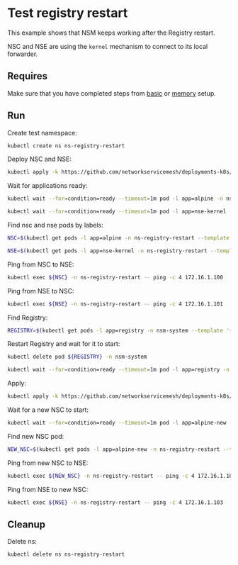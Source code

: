 # Test registry restart

This example shows that NSM keeps working after the Registry restart.

NSC and NSE are using the `kernel` mechanism to connect to its local forwarder.

## Requires

Make sure that you have completed steps from [basic](../../basic) or [memory](../../memory) setup.

## Run

Create test namespace:
```bash
kubectl create ns ns-registry-restart
```

Deploy NSC and NSE:
```bash
kubectl apply -k https://github.com/networkservicemesh/deployments-k8s/examples/heal/registry-restart/registry-before-death?ref=41252841c243e75075247f8f66e7a83a11355ffd
```

Wait for applications ready:
```bash
kubectl wait --for=condition=ready --timeout=1m pod -l app=alpine -n ns-registry-restart
```
```bash
kubectl wait --for=condition=ready --timeout=1m pod -l app=nse-kernel -n ns-registry-restart
```

Find nsc and nse pods by labels:
```bash
NSC=$(kubectl get pods -l app=alpine -n ns-registry-restart --template '{{range .items}}{{.metadata.name}}{{"\n"}}{{end}}')
```
```bash
NSE=$(kubectl get pods -l app=nse-kernel -n ns-registry-restart --template '{{range .items}}{{.metadata.name}}{{"\n"}}{{end}}')
```

Ping from NSC to NSE:
```bash
kubectl exec ${NSC} -n ns-registry-restart -- ping -c 4 172.16.1.100
```

Ping from NSE to NSC:
```bash
kubectl exec ${NSE} -n ns-registry-restart -- ping -c 4 172.16.1.101
```

Find Registry:
```bash
REGISTRY=$(kubectl get pods -l app=registry -n nsm-system --template '{{range .items}}{{.metadata.name}}{{"\n"}}{{end}}')
```

Restart Registry and wait for it to start:
```bash
kubectl delete pod ${REGISTRY} -n nsm-system
```
```bash
kubectl wait --for=condition=ready --timeout=1m pod -l app=registry -n nsm-system
```

Apply:
```bash
kubectl apply -k https://github.com/networkservicemesh/deployments-k8s/examples/heal/registry-restart/registry-after-death?ref=41252841c243e75075247f8f66e7a83a11355ffd
```

Wait for a new NSC to start:
```bash
kubectl wait --for=condition=ready --timeout=1m pod -l app=alpine-new -n ns-registry-restart
```

Find new NSC pod:
```bash
NEW_NSC=$(kubectl get pods -l app=alpine-new -n ns-registry-restart --template '{{range .items}}{{.metadata.name}}{{"\n"}}{{end}}')
```

Ping from new NSC to NSE:
```bash
kubectl exec ${NEW_NSC} -n ns-registry-restart -- ping -c 4 172.16.1.102
```

Ping from NSE to new NSC:
```bash
kubectl exec ${NSE} -n ns-registry-restart -- ping -c 4 172.16.1.103
```

## Cleanup

Delete ns:
```bash
kubectl delete ns ns-registry-restart
```
